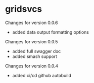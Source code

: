 # gridsvcs

Changes for version 0.0.6
- added data output formatting options

Changes for version 0.0.5
- added full swagger doc
- added smash support

Changes for version 0.0.4
- added ci/cd github autobuild
